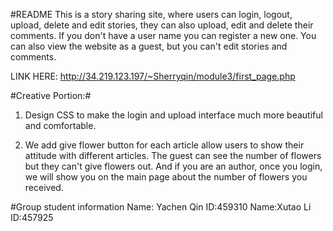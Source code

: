 
#README
This is a story sharing site, where users can login, logout, upload, delete and edit stories, they can also upload, edit and delete their comments. If you don't have a user name you can register a new one. You can also view the website as a guest, but you can't edit stories and comments.

LINK HERE: http://34.219.123.197/~Sherryqin/module3/first_page.php


#Creative Portion:#

1. Design CSS to make the login and upload interface much more beautiful and comfortable. 

2. We add give flower button for each article allow users to show their attitude with different articles. The guest can see the number of flowers but they can't give flowers out. And if you are an author, once you login, we will show you on the main page about the number of flowers you received.

#Group student information
Name: Yachen Qin
ID:459310
Name:Xutao Li
ID:457925
